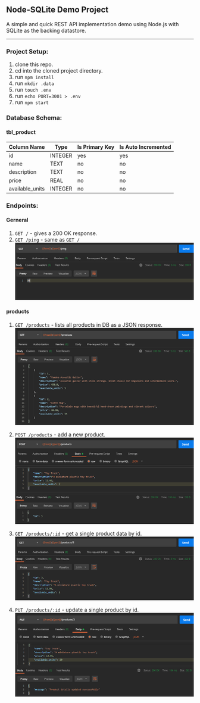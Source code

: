 ## Node-SQLite Demo Project

A simple and quick REST API implementation demo using Node.js with SQLite as the backing datastore.

---

### Project Setup:

1. clone this repo.
2. cd into the cloned project directory.
3. run `npm install`
4. run `mkdir .data`
5. run `touch .env`
6. run `echo PORT=3001 > .env`
7. run `npm start`

### Database Schema:

#### tbl_product

| Column Name     | Type    | Is Primary Key | Is Auto Incremented |
| --------------- | ------- | -------------- | ------------------- |
| id              | INTEGER | yes            | yes                 |
| name            | TEXT    | no             | no                  |
| description     | TEXT    | no             | no                  |
| price           | REAL    | no             | no                  |
| available_units | INTEGER | no             | no                  |

### Endpoints:

#### Gerneral

1. `GET /` - gives a 200 OK response.
2. `GET /ping` - same as `GET /`
   ![Postman GET /ping](./readmeAssets/postmanImages/GET-ping.png)

#### products

1. `GET /products` - lists all products in DB as a JSON response.
   ![Postman GET /products](./readmeAssets/postmanImages/GET-products.png)

2. `POST /products` - add a new product.
   ![Postman POST /products](./readmeAssets/postmanImages/POST-products.png)

3. `GET /products/:id` - get a single product data by id.
   ![Postman POST /products](./readmeAssets/postmanImages/GET-productsbyid.png)

4. `PUT /products/:id` - update a single product by id.
   ![Postman POST /products](./readmeAssets/postmanImages/PUT-productsbyid.png)
